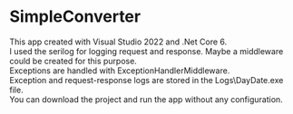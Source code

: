 # SimpleConverter
This app created with Visual Studio 2022 and .Net Core 6.  
I used the serilog for logging request and response. Maybe a middleware could be created for this purpose.  
Exceptions are handled with ExceptionHandlerMiddleware.  
Exception and request-response logs are stored in the Logs\DayDate.exe file.  
You can download the project and run the app without any configuration.
